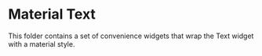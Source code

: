 # Material Text

This folder contains a set of convenience widgets that wrap the Text widget with a material style.

